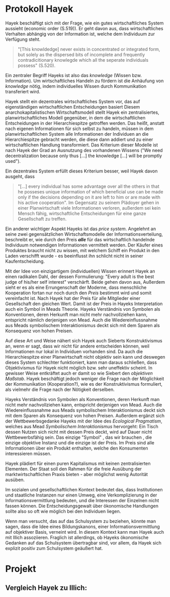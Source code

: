 # Protokoll Hayek

Hayek beschäftigt sich mit der Frage, wie ein gutes wirtschaftliches System aussieht (economic order (S.519)).
Er geht davon aus, dass wirtschaftliches Verhalten abhängig von der Information ist, welche dem Individuum zur Verfügung steht.

>"[This knowldedge] never exists in concentrated or integrated form, but solely as the dispersed bits of incomplete and frequently contradicitionary knowlegde which all the seperate individuals possess" (S.520).

Ein zentraler Begriff Hayeks ist also das *knowledge* (Wissen bzw. Information).
Um wirtschaftliches Handeln zu fördern ist die Anhäufung von *knowledge* nötig, indem individuelles Wissen durch Kommunikation transferiert wird.

Hayek stellt ein dezentrales wirtschaftliches System vor, das auf eigenständigen wirtschaftlichen Entscheidungen basiert
Diesem anarchokapitalistischen Wirtschaftsmodell stellt Hayek ein zentralisiertes, planwirtschaftliches Modell gegenüber, in dem die wirtschaftlichen Entscheidungen in der Hierarchiespitze getroffen werden.
Das heißt, anstatt nach eigenen Informationen für sich selbst zu handeln, müssen in dem planwirtschaftlichen System alle Informationen der Individuen an die Hierarchiespitze gebracht werden, die diese dann addiert und zu einer wirtschaftlichen Handlung transformiert.
Das Kriterium dieser Modelle ist nach Hayek der Grad an Ausnutzung des vorhandenen Wissens ("We need decentralization because only thus [...] the knowledge [...] will be promptly used").
<!-- TODO: Niko, findet jemand ein besseres Zitat? -->
Ein dezentrales System erfüllt dieses Kriterium besser, weil Hayek davon ausgeht, dass
> "[...] every individual has some advantage over all the others in that he posseses unique information of which beneficial use can be made only if the decisions depending on it are left to him or are made with his active cooperation".
Im Gegensatz zu seinem Plädoyer gehen in einer Planwirtschaft viele Informationen verloren, außerdem sei kein Mensch fähig, wirtschaftliche Entscheidungen für eine ganze Gesellschaft zu treffen.

Ein anderer wichtiger Aspekt Hayeks ist das *price system*.
Angelehnt an seine zwei gegensätzlichen Wirtschaftsmodelle der Informationsverteilung, beschreibt er, wie durch den Preis ***alle*** für das wirtschaftlich handelnde Individuum notwendigen Informationen vermittelt werden.
Der Käufer eines Produktes braucht nicht zu wissen, mit welchem Schiff ein Produkt in den Laden verschifft wurde - es beeinflusst ihn schlicht nicht in seiner Kaufentscheidung.

Mit der Idee von einzigartigem (individuellen) Wissen erinnert Hayek an einen radikalen Dahl, der dessen Formulierung: "Every adult is the best judge of his/her self interest" verschärft.
Beide gehen davon aus,
Außerdem sieht er es als eine Errungenschaft der Moderne, dass menschliche Kooperation fortan nur noch durch den *Preis* bestimmt wird und somit vereinfacht ist.
Nach Hayek hat der Preis für alle Mitglieder einer Gesellschaft den gleichen Wert.
Damit ist der Preis in Hayeks Interpretation auch ein Symbol in Meads Theorie.
Hayeks Verständnis von Symbolen als Konventionen, deren Herkunft man nicht mehr nachvollziehen kann, entspricht nämlich derjenigen von Mead.
Auch die Wiedereinflussnahme aus Meads symbolischem Interaktionismus deckt sich mit dem Sparen als Konsequenz von hohen Preisen.

Auf diese Art und Weise nähert sich Hayek auch Sieberts Konstruktivismus an, wenn er sagt, dass wir nicht für andere entscheiden können, weil Informationen nur lokal in Individuen vorhanden sind.
Da auch die Hierarchiespitze einer Planwirtschaft nicht objektiv sein kann und deswegen dieses System schlechter funktioniert, kann man daraus schließen, dass Objektivismus für Hayek nicht möglich bzw. sehr uneffektiv scheint.
In gewisser Weise entkräftet auch er damit so wie Siebert den *objektiven Maßstab*.
Hayek beschäftigt jedoch weniger die Frage nach der Möglichkeit der Kommunikation (Kooperation?), wie es der Konstruktivismus formuliert, als vielmehr die Frage nach der Nötigkeit derselben.

Hayeks Verständnis von Symbolen als Konventionen, deren Herkunft man nicht mehr nachvollziehen kann, entspricht derjenigen von Mead.
Auch die Wiedereinflussnahme aus Meads symbolischem Interaktionismus deckt sich mit dem Sparen als Konsequenz von hohen Preisen.
Außerdem ergänzt sich der Wettbewerbsgedanke Hayeks mit der Idee des *Ecological Pragmatism*, welches aus Mead *Symbolischem Interaktionismus* hervorgeht:
Ein Tisch dessen Nutzen sich nicht mit dessen Preis deckt, wird auf Dauer nicht Wettbewerbsfähig sein.
Das einzige "Symbol" , das wir brauchen , die einzige objektive Instanz und die einzige ist der Preis. Im Preis sind alle Informationen über ein Produkt enthalten, welche den Konsumenten interessieren müssen.  

<!-- TODO: Sagt er das wirklich? Textnachweis -->

Hayek plädiert für einen puren Kapitalismus mit keinen zentralisierten Elementen. Der Staat soll den Rahmen für die freie Ausübung der marktwirtschaftlichen Praxis bieten - aber möglichst wenig Autorität ausüben.

Im sozialen und gesellschaftlichen Kontext bedeutet das, dass Institutionen und staatliche Instanzen nur einen Umweg, eine Verkomplizierung in der Informationsvermittlung bedeuten, und die Interessen der Einzelnen nicht fassen können. Die Entscheidungsgewalt über ökonomische Handlungen sollte also so oft wie möglich bei den Individuen liegen.

Wenn man versucht, das auf das Schulsystem zu beziehen, könnte man sagen, dass die Idee eines Bildungskanons, einer Informationsvermittlung auf objektiver Basis, verneint wird.
In diesem Kontext kann man Hayek auch mit Illich assoziieren.
Fraglich ist allerdings, ob Hayeks ökonomische Gedanken auf das Schulsystem übertragbar sind, vor allem, da Hayek sich explizit positiv zum Schulsystem geäußert hat.

# Projekt
## Vergleich Hayek zu Illich:
